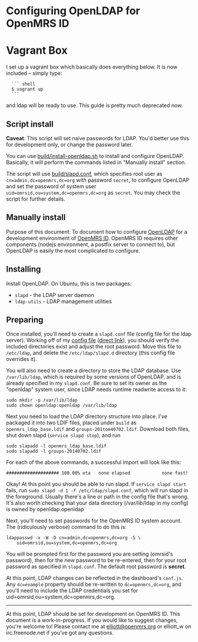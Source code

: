 Configuring OpenLDAP for OpenMRS ID
=====
# Vagrant Box

I set up a vagrant box which basically does everything below. It is now included – simply type:

      ``` shell
      $ vagrant up
      ```
and ldap will be ready to use. This guide is pretty much deprecated now.


## Script install
**Caveat**: This script will set naive passwords for LDAP. You'd better use this for development only, or change the password later.

You can use [build/install-openldap.sh](https://github.com/openmrs/openmrs-contrib-id/blob/master/build/install-openldap.sh) to install and configure OpenLDAP. Basically, it will perform the commands listed in "Manually install" section.

The script will use [build/slapd.conf](https://github.com/openmrs/openmrs-contrib-id/blob/master/build/slapd.conf), which specifies root user as `cn=admin,dc=openmrs,dc=org` with password `secret`, to configure OpenLDAP and set the password of system user `uid=omrsid,ou=system,dc=openmrs,dc=org` as `secret`. You may check the script for further details.

## Manually install

Purpose of this document: To document how to configure [OpenLDAP][4] for a development environment of [OpenMRS ID][5]. OpenMRS ID requires other components (nodejs environment, a postfix server to connect to), but OpenLDAP is easily the most complicated to configure.

Installing
-----

Install OpenLDAP. On Ubuntu, this is two packages:

- `slapd` - the LDAP server daemon
- `ldap-utils` - LDAP management utilities

Preparing
-----

Once installed, you'll need to create a `slapd.conf` file (config file for the ldap server). Working off of my [config file][1] ([direct link][3]), you should verify the included directories exist and adjust the root password. Move this file to `/etc/ldap`, and delete the `/etc/ldap/slapd.d` directory (this config file overrides it).

You will also need to create a directory to store the LDAP database. Use `/var/lib/ldap`, which is required by some versions of OpenLDAP, and is already specified in my `slapd.conf`. Be sure to set its owner as the "openldap" system user, since LDAP needs runtime readwrite access to it:

    sudo mkdir -p /var/lib/ldap
    sudo chown openldap:openldap /var/lib/ldap

Next you need to load the LDAP directory structure into place. I've packaged it into two LDIF files, placed under `build` as `openmrs_ldap_base.ldif` and `groups-201tom40702.ldif`. Download both files, shut down slapd (`service slapd stop`), and run

    sudo slapadd -l openmrs_ldap_base.ldif
    sudo slapadd -l groups-20140702.ldif

For each of the above commands, a successful import will look like this:
    
    #################### 100.00% eta   none elapsed            none fast! 
    
    

Okay! At this point you should be able to run slapd. If `service slapd start` fails, run `sudo slapd -d 1 -f /etc/ldap/slapd.conf`, which will run slapd in the foreground. Usually there's a line or path in the config file that's wrong. It's also worth checking that your data directory (/var/lib/ldap in my config) is owned by openldap:openldap

Next, you'll need to set passwords for the OpenMRS ID system account. The (ridiculously verbose) command to do this is:

    ldappasswd -x -W -D cn=admin,dc=openmrs,dc=org -S \
        uid=omrsid,ou=system,dc=openmrs,dc=org

You will be prompted first for the password you are setting (omrsid's password), then for the new password to be re-entered, then for your root password as specified in `slapd.conf`. The default root password is **secret**.

At this point, LDAP changes can be reflected in the dashboard's `conf.js`. Any `dc=example` property should be re-written to `dc=openmrs,dc=org`, and you'll need to include the LDAP credentials you set for uid=omrsid,ou=system,dc=openmrs,dc=org.

---

At this point, LDAP should be set for development on OpenMRS ID. This document is a work-in-progress. If you would like to suggest changes, you're welcome to! Please contact me at elliott@openmrs.org or elliott_w on irc.freenode.net if you've got any questions.


[1]: https://github.com/openmrs/openmrs-contrib-id/blob/master/build/slapd.conf
[3]: https://raw.githubusercontent.com/openmrs/openmrs-contrib-id/master/build/slapd.conf
[4]: http://www.openldap.org/
[5]: https://github.com/openmrs/openmrs-contrib-id
